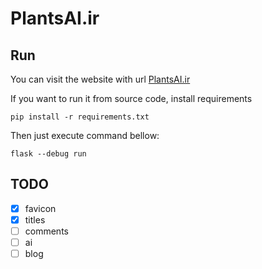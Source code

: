 # PlantsAI.ir



## Run

You can visit the website with url [PlantsAI.ir](https://plantsai.ir) 

If you want to run it from source code, install requirements
```
pip install -r requirements.txt
```
Then just execute command bellow:
```
flask --debug run
```

## TODO
- [x] favicon
- [x] titles
- [ ] comments
- [ ] ai
- [ ] blog
